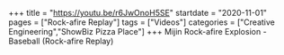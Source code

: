+++
title = "https://youtu.be/r6JwOnoH5SE"
startdate = "2020-11-01"
pages = ["Rock-afire Replay"]
tags = ["Videos"]
categories = ["Creative Engineering","ShowBiz Pizza Place"]
+++
Mijin Rock-afire Explosion - Baseball (Rock-afire Replay)
